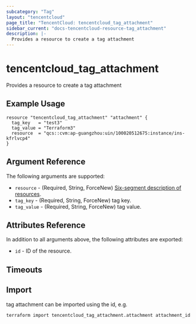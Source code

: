 ```yaml
---
subcategory: "Tag"
layout: "tencentcloud"
page_title: "TencentCloud: tencentcloud_tag_attachment"
sidebar_current: "docs-tencentcloud-resource-tag_attachment"
description: |-
  Provides a resource to create a tag attachment
---
```


# tencentcloud_tag_attachment

Provides a resource to create a tag attachment

## Example Usage

```hcl
resource "tencentcloud_tag_attachment" "attachment" {
  tag_key   = "test3"
  tag_value = "Terraform3"
  resource  = "qcs::cvm:ap-guangzhou:uin/100020512675:instance/ins-kfrlvcp4"
}
```

## Argument Reference

The following arguments are supported:

* `resource` - (Required, String, ForceNew) [Six-segment description of resources](https://cloud.tencent.com/document/product/598/10606).
* `tag_key` - (Required, String, ForceNew) tag key.
* `tag_value` - (Required, String, ForceNew) tag value.

## Attributes Reference

In addition to all arguments above, the following attributes are exported:

* `id` - ID of the resource.



## Timeouts

<no value>


## Import

tag attachment can be imported using the id, e.g.

```
terraform import tencentcloud_tag_attachment.attachment attachment_id
```

